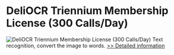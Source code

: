 # DeliOCR Triennium Membership License (300 Calls/Day)
![DeliOCR Triennium Membership License (300 Calls/Day)](https://mycommerce.akamaized.net/api/pimages/P300970148/BIG/300970148.PNG)
Text recognition, convert the image to words.
[>> Detailed information](https://secure.shareit.com/shareit/product.html?productid=300970148&affiliateid=200057808)